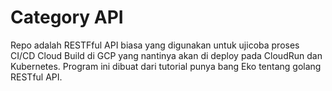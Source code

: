 # Category API

Repo adalah RESTFful API biasa yang digunakan untuk ujicoba proses CI/CD Cloud Build di GCP yang nantinya akan di deploy pada CloudRun dan Kubernetes. Program ini dibuat dari tutorial punya bang Eko tentang golang RESTful API.